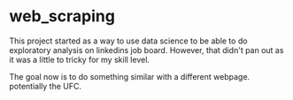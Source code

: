 # web_scraping

This project started as a way to use data science to be able to do exploratory analysis on linkedins job board. However, that didn't pan out as it was a little to tricky for my skill level. 

The goal now is to do something similar with a different webpage. potentially the UFC. 